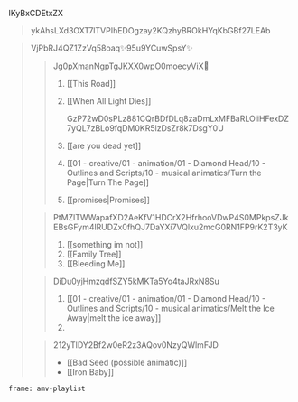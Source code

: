 IKyBxCDEtxZX

> ykAhsLXd3OXT7lTVPIhEDOgzay2KQzhyBROkHYqKbGBf27LEAb

> VjPbRJ4QZ1ZzVq58oaq✨95u9YCuwSpsY✨
>
> > Jg0pXmanNgpTgJKXX0wpO0moecyViX🦴
> >
> > 1. [[This Road]]
> > 2. [[When All Light Dies]]
> >
> >    GzP72wD0sPLz881CQrBDfDLq8zaDmLxMFBaRLOiiHFexDZ7yQL7zBLo9fqDM0KR5lzDsZr8k7DsgY0U
> > 3. [[are you dead yet]]
> > 4. [[01 - creative/01 - animation/01 - Diamond Head/10 - Outlines and Scripts/10 - musical animatics/Turn the Page|Turn The Page]]
> > 5. [[promises|Promises]]
>
> > PtMZlTWWapafXD2AeKfV1HDCrX2HfrhooVDwP4S0MPkpsZJkEBsGFym4lRUDZx0fhQJ7DaYXi7VQlxu2mcG0RN1FP9rK2T3yK
> >
> > 1. [[something im not]]
> > 2. [[Family Tree]]
> > 3. [[Bleeding Me]]
>
> > DiDu0yjHmzqdfSZY5kMKTa5Yo4taJRxN8Su
> >
> > 1. [[01 - creative/01 - animation/01 - Diamond Head/10 - Outlines and Scripts/10 - musical animatics/Melt the Ice Away|melt the ice away]]
> > 2.
>
> > 212yTlDY2Bf2w0eR2z3AQov0NzyQWlmFJD
> >
> > * [[Bad Seed (possible animatic)]]
> > * [[Iron Baby]]

```custom-frames
frame: amv-playlist
```
